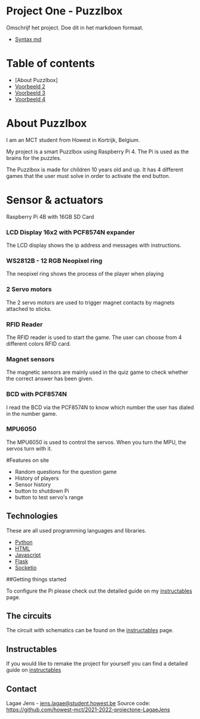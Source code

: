 # Project One - Puzzlbox


Omschrijf het project. Doe dit in het markdown formaat.
- [Syntax md](https://docs.github.com/en/get-started/writing-on-github/getting-started-with-writing-and-formatting-on-github/basic-writing-and-formatting-syntax)

# Table of contents
- [About Puzzlbox]
- [Voorbeeld 2](https://github.com/tsungtwu/flask-example/blob/master/README.md)
- [Voorbeeld 3](https://github.com/twbs/bootstrap/blob/main/README.md)
- [Voorbeeld 4](https://www.makeareadme.com/)

# About Puzzlbox
I am an MCT student from Howest in Kortrijk, Belgium.

My project is a smart Puzzlbox using Raspberry Pi 4.
The Pi is used as the brains for the puzzles.

The Puzzlbox is made for children 10 years old and up. It has 4 different games that the user must solve in order to activate the end button.

# Sensor & actuators
Raspberry Pi 4B with 16GB SD Card

### LCD Display 16x2 with PCF8574N expander

The LCD display shows the ip address and messages with instructions.

### WS2812B - 12 RGB Neopixel ring

The neopixel ring shows the process of the player when playing

### 2 Servo motors

The 2 servo motors are used to trigger magnet contacts by magnets attached to sticks.

### RFID Reader

The RFID reader is used to start the game. The user can choose from 4 different colors RFID card.

### Magnet sensors

The magnetic sensors are mainly used in the quiz game to check whether the correct answer has been given.

### BCD with PCF8574N

I read the BCD via the PCF8574N to know which number the user has dialed in the number game.

### MPU6050

The MPU6050 is used to control the servos. When you turn the MPU, the servos turn with it.

#Features on site

- Random questions for the question game
- History of players 
- Sensor history
- button to shutdown Pi
- button to test servo's range

## Technologies
These are all used programming languages and libraries.
- [Python](https://www.python.org/)
- [HTML](https://html.com/)
- [Javascript](https://www.javascript.com/)
- [Flask](https://flask.palletsprojects.com/en/2.1.x/)
- [Socketio](https://python-socketio.readthedocs.io/en/latest/)


##Getting things started

To configure the Pi please check out the detailed guide on my [instructables](https://www.instructables.com/PuzzlBox/) page.

## The circuits 
The circuit with schematics can be found on the [instructables](https://www.instructables.com/PuzzlBox/) page.

## Instructables

If you would like to remake the project for yourself you can find a detailed guide on [instructables](https://www.instructables.com/PuzzlBox/)

## Contact 
Lagae Jens - [jens.lagae@student.howest.be](mailto:jens.lagae@student.howest.be)
Source code: https://github.com/howest-mct/2021-2022-projectone-LagaeJens
